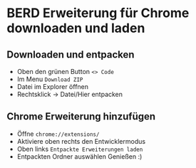 # BERD Erweiterung für Chrome downloaden und laden

## Downloaden und entpacken
* Oben den grünen Button <code><> Code</code>
* Im Menu <code>Download ZIP</code>
* Datei im Explorer öffnen
* Rechtsklick -> Datei/Hier entpacken
  
## Chrome Erweiterung hinzufügen
* Öffne <code>chrome://extensions/</code>
* Aktiviere oben rechts den Entwicklermodus
* Oben links <code>Entpackte Erweiterungen laden</code>
* Entpackten Ordner auswählen
Genießen :)
